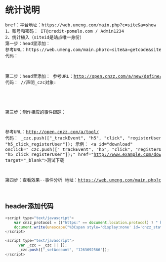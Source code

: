 # 统计说明

<pre>
bref：平台地址：https://web.umeng.com/main.php?c=site&a=show
1、账号和密码： IT@credit-pomelo.com / Admin1234
2、统计植入（siteid是站点唯一身份）
第一步：head里添加：
参考URL：https://web.umeng.com/main.php?c=site&a=getcode&siteid=1263692566
代码：
<script type="text/javascript">var cnzz_protocol = (("https:" == document.location.protocol) ? " https://" : " http://");document.write(unescape("%3Cspan id='cnzz_stat_icon_1263692566'%3E%3C/span%3E%3Cscript src='" + cnzz_protocol + "s13.cnzz.com/z_stat.php%3Fid%3D1263692566' type='text/javascript'%3E%3C/script%3E"));</script>

第二步：head里添加：
参考URL：http://open.cnzz.com/a/new/define/
代码：
//声明_czc对象:
<script>
var _czc = _czc || [];
//绑定siteid，请用您的siteid替换下方"XXXXXXXX"部分
_czc.push(["_setAccount", "1263692566"]);
</script>
第三步：制作相应的事件跟踪：

参考URL：http://open.cnzz.com/a/tool/
代码：
_czc.push(["_trackEvent", "h5", "click", "registerUser", 1, "h5_click_registerUser"]);
示例：
<a id="download" onclick="_czc.push(["_trackEvent", "h5", "click", "registerUser", 1, "h5_click_registerUser"]);" 
href="http://www.example.com/download/ttpsetup.exe" target="_blank">测试下载</a>

第四步：查看效果--事件分析
地址：https://web.umeng.com/main.php?c=eanalysis&a=frame&siteid=1263692566#!/1503461423914/eanalysis/category/1/1263692566/2017-08-23/2017-08-23

</pre>

## header添加代码

```js
<script type="text/javascript">
    var cnzz_protocol = (("https:" == document.location.protocol) ? " https://" : " http://");
    document.write(unescape("%3Cspan style='display:none' id='cnzz_stat_icon_1263692566'%3E%3C/span%3E%3Cscript src='" + cnzz_protocol + "s13.cnzz.com/z_stat.php%3Fid%3D1263692566' type='text/javascript'%3E%3C/script%3E"));
</script>

<script type="text/javascript">
      var _czc = _czc || [];
      _czc.push(["_setAccount", "1263692566"]);
</script>
```